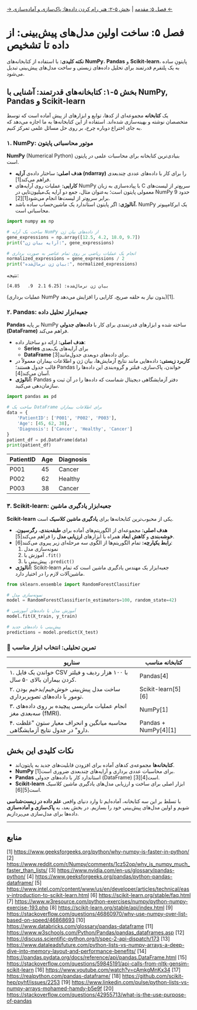 [→ فصل ۵: مقدمه](./00-introduction.md) | [بخش ۵-۲: هنر رام کردن داده‌ها: پاک‌سازی و آماده‌سازی ←](./02-art-of-data-wrangling.md)

# فصل ۵: ساخت اولین مدل‌های پیش‌بینی: از داده تا تشخیص

**نکته کلیدی:** با استفاده از کتابخانه‌های **NumPy**، **Pandas** و **Scikit-learn**، پایتونِ ساده به یک پلتفرم قدرتمند برای تحلیل داده‌های زیستی و ساخت مدل‌های پیش‌بینی تبدیل می‌شود.

## بخش ۵-۱: کتابخانه‌های قدرتمند: آشنایی با NumPy, Pandas و Scikit-learn

یک **کتابخانه** مجموعه‌ای از کدها، توابع و ابزارهای از پیش آماده است که توسط متخصصان نوشته و بهینه‌سازی شده‌اند. استفاده از این کتابخانه‌ها به ما اجازه می‌دهد که به جای اختراع دوباره چرخ، بر روی حل مسائل علمی تمرکز کنیم.

### ۱. NumPy: موتور محاسباتی پایتون

**NumPy** (Numerical Python) بنیادی‌ترین کتابخانه برای محاسبات علمی در پایتون است.

- **هدف اصلی:** ساختار داده‌ی **آرایه (ndarray)** را برای کار با داده‌های عددی چندبعدی فراهم می‌کند[1].
- **کارایی:** عملیات روی آرایه‌های NumPy با پیاده‌سازی به زبان C سریع‌تر از لیست‌های معمولی پایتون است؛ به‌عنوان مثال، جمع دو آرایه یک‌میلیون‌تایی در NumPy حدود 9 برابر سریع‌تر از لیست‌ها انجام می‌شود[1][2].
- **آنالوژی:** اگر پایتون استاندارد یک ماشین‌حساب ساده باشد، NumPy یک ابرکامپیوتر محاسباتی است.

```python
import numpy as np

# ساخت یک آرایه NumPy از داده‌های بیان ژن
gene_expressions = np.array([12.5, 4.2, 18.0, 9.7])
print("آرایه بیان ژن:", gene_expressions)

# انجام یک عملیات ریاضی بر روی تمام عناصر به صورت برداری
normalized_expressions = gene_expressions / 2
print("بیان ژن نرمال‌شده:", normalized_expressions)
```

نتیجه:

```
بیان ژن نرمال‌شده: [6.25 2.1  9.   4.85]
```

(عملیات برداری NumPy بدون نیاز به حلقه صریح، کارایی را افزایش می‌دهد)[1].

### ۲. Pandas: جعبه‌ابزار تحلیل داده

**Pandas** بر پایه NumPy ساخته شده و ابزارهای قدرتمندی برای کار با **داده‌های جدولی (DataFrame)** فراهم می‌کند.

- **هدف اصلی:** ارائه دو ساختار داده‌:
  - **Series** برای آرایه‌های یک‌بعدی
  - **DataFrame** برای داده‌های دوبعدی جدول‌مانند[3].
- **کاربرد زیستی:** داده‌هایی مانند نتایج آزمایش‌ها، بیان ژن و اطلاعات بیماران معمولاً در قالب جدول هستند؛ Pandas خواندن، پاک‌سازی، فیلتر و گروه‌بندی این داده‌ها را آسان می‌کند[4].
- **آنالوژی:** Pandas دفتر آزمایشگاهی دیجیتال شماست که داده‌ها را در آن ثبت و سازمان‌دهی می‌کنید.

```python
import pandas as pd

# ساخت یک DataFrame برای اطلاعات بیماران
data = {
    'PatientID': ['P001', 'P002', 'P003'],
    'Age': [45, 62, 38],
    'Diagnosis': ['Cancer', 'Healthy', 'Cancer']
}
patient_df = pd.DataFrame(data)
print(patient_df)
```

| PatientID | Age | Diagnosis |
| --------- | --- | --------- |
| P001      | 45  | Cancer    |
| P002      | 62  | Healthy   |
| P003      | 38  | Cancer    |

### ۳. Scikit-learn: جعبه‌ابزار یادگیری ماشین

**Scikit-learn** یکی از محبوب‌ترین کتابخانه‌ها برای **یادگیری ماشین کلاسیک** است.

- **هدف اصلی:** مجموعه‌ای از الگوریتم‌های آماده برای **طبقه‌بندی**، **رگرسیون**، **خوشه‌بندی** و **کاهش ابعاد** همراه با ابزارهای **ارزیابی مدل** را فراهم می‌کند[5].
- **رابط یکپارچه:** تمام الگوریتم‌ها از الگوی سه مرحله‌ای زیر پیروی می‌کنند[6]:
  1. نمونه‌سازی مدل
  2. آموزش با `.fit()`
  3. پیش‌بینی با `.predict()`
- **آنالوژی:** Scikit-learn جعبه‌ابزار یک مهندس یادگیری ماشین است که تمام ماشین‌آلات لازم را در اختیار دارد.

```python
from sklearn.ensemble import RandomForestClassifier

# نمونه‌سازی مدل
model = RandomForestClassifier(n_estimators=100, random_state=42)

# آموزش مدل با داده‌های آموزشی
model.fit(X_train, y_train)

# پیش‌بینی با داده‌های جدید
predictions = model.predict(X_test)
```

### 🔬 تمرین تحلیلی: انتخاب ابزار مناسب

| سناریو                                                                      | کتابخانه مناسب       |
| --------------------------------------------------------------------------- | -------------------- |
| ۱. خواندن یک فایل CSV با ۱۰۰ هزار ردیف و فیلتر کردن بیماران بالای ۵۰ سال.   | Pandas[4]            |
| ۲. ساخت مدل پیش‌بینی خوش‌خیم/بدخیم بودن تومور با داده‌های تصویربرداری.      | Scikit-learn[5][6]   |
| ۳. انجام عملیات ماتریسی پیچیده بر روی داده‌های سه‌بعدی مغز (fMRI).          | NumPy[1]             |
| ۴. محاسبه میانگین و انحراف معیار ستون "غلظت دارو" در جدول نتایج آزمایشگاهی. | Pandas + NumPy[4][1] |

## نکات کلیدی این بخش

- **کتابخانه‌ها** مجموعه‌ی کدهای آماده‌ برای افزودن قابلیت‌های جدید به پایتون‌اند.
- **NumPy** برای محاسبات عددی برداری و آرایه‌های چندبعدی ضروری است[1].
- **Pandas** استاندارد کار با داده‌های جدولی (DataFrame) است[4][3].
- **Scikit-learn** ابزار اصلی برای ساخت و ارزیابی مدل‌های یادگیری ماشین کلاسیک است[5][6].

با تسلط بر این سه کتابخانه، آماده‌ایم تا وارد دنیای واقعی **علم داده در زیست‌شناسی** شویم و اولین مدل‌های پیش‌بینی خود را بسازیم. در بخش بعد، به **پاک‌سازی و آماده‌سازی** داده‌ها برای مدل‌سازی می‌پردازیم.

---

## **منابع**

[1] https://www.geeksforgeeks.org/python/why-numpy-is-faster-in-python/
[2] https://www.reddit.com/r/Numpy/comments/1cz52op/why_is_numpy_much_faster_than_lists/
[3] https://www.nvidia.com/en-us/glossary/pandas-python/
[4] https://www.geeksforgeeks.org/pandas/python-pandas-dataframe/
[5] https://www.intel.com/content/www/us/en/developer/articles/technical/easy-introduction-to-scikit-learn.html
[6] https://scikit-learn.org/stable/faq.html
[7] https://www.w3resource.com/python-exercises/numpy/python-numpy-exercise-193.php
[8] https://scikit-learn.org/stable/api/index.html
[9] https://stackoverflow.com/questions/46860970/why-use-numpy-over-list-based-on-speed/46868693
[10] https://www.databricks.com/glossary/pandas-dataframe
[11] https://www.w3schools.com/Python/Pandas/pandas_dataframes.asp
[12] https://discuss.scientific-python.org/t/spec-2-api-dispatch/173
[13] https://www.dataleadsfuture.com/python-lists-vs-numpy-arrays-a-deep-dive-into-memory-layout-and-performance-benefits/
[14] https://pandas.pydata.org/docs/reference/api/pandas.DataFrame.html
[15] https://stackoverflow.com/questions/59845191/api-calls-from-nltk-gensim-scikit-learn
[16] https://www.youtube.com/watch?v=cAmkgMnKx34
[17] https://realpython.com/pandas-dataframe/
[18] https://github.com/scikit-hep/pyhf/issues/2253
[19] https://www.linkedin.com/pulse/python-lists-vs-numpy-arrays-mohamed-hamdy-b5e9f
[20] https://stackoverflow.com/questions/42955713/what-is-the-use-purpose-of-pandas

